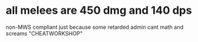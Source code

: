 # all melees are 450 dmg and 140 dps

non-MWS compliant just because some retarded admin cant math and screams "CHEATWORKSHOP"
